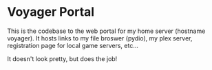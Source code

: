 # Voyager Portal
This is the codebase to the web portal for my home server (hostname voyager). It hosts links to my file broswer (pydio), my plex server, registration page for local game servers, etc...

It doesn't look pretty, but does the job!